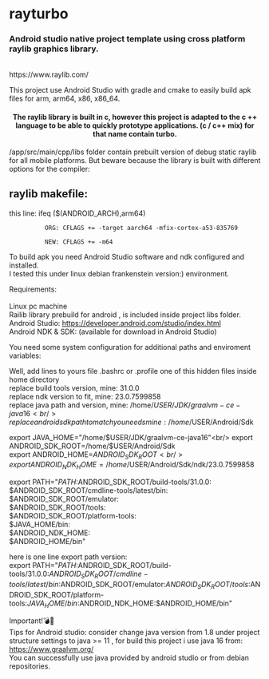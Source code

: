 # rayturbo
<H3>Android studio native project template using cross platform raylib graphics library.</H3><br/>
https://www.raylib.com/

This project use Android Studio with gradle and cmake to easily build apk files for arm, arm64, x86, x86_64.

<H4><p align="center">
The raylib library is built in c, however this project is adapted to the c ++ language to be able to quickly prototype applications. (c / c++ mix) for that name contain turbo.
</p></H4>

/app/src/main/cpp/libs folder contain prebuilt version of debug static raylib for all mobile platforms.
But beware because the library is built with different options for the compiler:

raylib makefile:
----------------

this line:  ifeq ($(ANDROID_ARCH),arm64)

              ORG: CFLAGS += -target aarch64 -mfix-cortex-a53-835769
              
              NEW: CFLAGS += -m64
              

To build apk you need Android Studio software and ndk configured and installed.<br/>
I tested this under linux debian frankenstein version:) environment.<br/>

Requirements:<br/>
<br/>
Linux pc machine<br/>
Railib library prebuild for android , is included inside project libs folder.<br/>
Android Studio: https://developer.android.com/studio/index.html<br/>
Android NDK & SDK: (available for download in Android Studio)<br/>


You need some system configuration for additional paths and enviroment variables:<br/>

Well, add lines to yours file .bashrc or .profile one of this hidden files inside home directory<br/>
replace build tools version, mine: 31.0.0<br/>
replace ndk version to fit, mine: 23.0.7599858<br/>
replace java path and version, mine: /home/$USER/JDK/graalvm-ce-java16<br/>
replace android sdk path to match you needs mine:  /home/$USER/Android/Sdk<br/>



export JAVA_HOME="/home/$USER/JDK/graalvm-ce-java16"<br/>
export ANDROID_SDK_ROOT=/home/$USER/Android/Sdk<br/>
export ANDROID_HOME=$ANDROID_SDK_ROOT <br/>
export ANDROID_NDK_HOME=/home/$USER/Android/Sdk/ndk/23.0.7599858<br/>

export PATH="$PATH:$ANDROID_SDK_ROOT/build-tools/31.0.0:\
$ANDROID_SDK_ROOT/cmdline-tools/latest/bin:\
$ANDROID_SDK_ROOT/emulator:\
$ANDROID_SDK_ROOT/tools:\
$ANDROID_SDK_ROOT/platform-tools:\
$JAVA_HOME/bin:\
$ANDROID_NDK_HOME:\
$ANDROID_HOME/bin"

here is one line export path version:<br>
export PATH="$PATH:$ANDROID_SDK_ROOT/build-tools/31.0.0:$ANDROID_SDK_ROOT/cmdline-tools/latest/bin:$ANDROID_SDK_ROOT/emulator:$ANDROID_SDK_ROOT/tools:$ANDROID_SDK_ROOT/platform-tools:$JAVA_HOME/bin:$ANDROID_NDK_HOME:$ANDROID_HOME/bin"


Important!💣🧨<br/>
Tips for Android studio:  consider change java version from 1.8 under project structure settings to java >= 11 , for build this project i use java 16 from:  https://www.graalvm.org/<br/> You can successfully use java provided by android studio or from debian repositories.<br/>




